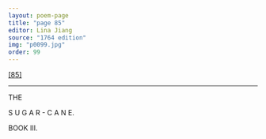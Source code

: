 ```yaml
---
layout: poem-page
title: "page 85"
editor: Lina Jiang
source: "1764 edition"
img: "p0099.jpg"
order: 99
---
```



[[85]]({{site.baseurl}}/images/{{page.img}})

---  

THE

S U G A R - C A N E.


BOOK III.  


